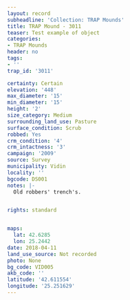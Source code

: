 ```yaml
---
layout: record
subheadline: 'Collection: TRAP Mounds'
title: TRAP Mound - 3011
teaser: Test example of object
categories:
- TRAP Mounds
header: no
tags:
- ''
trap_id: '3011'

certainty: Certain
elevation: '448'
max_diameter: '15'
min_diameter: '15'
height: '2'
size_category: Medium
surrounding_land_use: Pasture
surface_condition: Scrub
robbed: Yes
crm_condition: '4'
crm_intactness: '3'
campaign: '2009'
source: Survey
municipality: Vidin
locality: ''
bgcode: DS001
notes: |-
  Old robbers' trench's.


rights: standard


maps:
  lat: 42.6285
  lon: 25.2442
date: 2018-04-11
land_use_source: Not recorded
photo: None
bg_code: VID005
akb_code: ''
latitude: '42.611554'
longitude: '25.251629'
---
```

